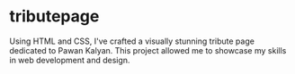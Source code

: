 # tributepage
Using HTML and CSS, I've crafted a visually stunning tribute page dedicated to Pawan Kalyan. This project allowed me to showcase my skills in web development and design.
